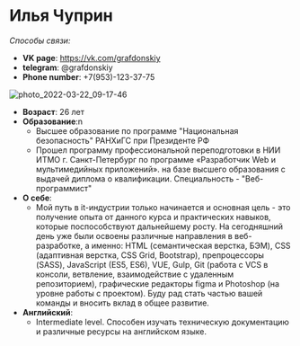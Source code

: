 # Илья Чуприн
_Способы связи:_
* **VK page**: https://vk.com/grafdonskiy
* **telegram**: @grafdonskiy
* **Phone number**: +7(953)-123-37-75


![photo_2022-03-22_09-17-46](https://user-images.githubusercontent.com/86683685/172211122-e2d9f5cd-76a5-4b09-8817-1396973c166b.jpg)

* **Возраст**: 26 лет
* **Образование**:n
    * Высшее образование по программе "Национальная безопасность" РАНХиГС при Президенте РФ
    * Прошел программу профессиональной переподготовки в НИИ ИТМО г. Санкт-Петербург по программе «Разработчик Web и мультимедийных приложений». на базе высшего образования с выдачей диплома о квалификации. Специальность - "Веб-программист"
* **О себе**:
    * Мой путь в it-индустрии только начинается и основная цель - это получение опыта от данного курса и практических навыков, которые поспособствуют дальнейшему росту. На сегодняшний день уже были освоены различные направления в веб-разработке, а именно: HTML (семантическая верстка, БЭМ), CSS (адаптивная верстка, CSS Grid, Bootstrap), препроцессоры (SASS), JavaScript (ES5, ES6), VUE, Gulp, Git (работа с VCS в консоли, ветвление, взаимодействие с удаленным репозиторием), графические редакторы figma и Photoshop (на уровне работы с проектом). Буду рад стать частью вашей команды и вносить вклад в общее развитие.
* **Английский**:
  * Intermediate level. Способен изучать техническую документацию и различные ресурсы на английском языке.
    